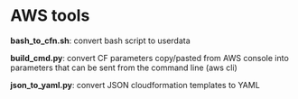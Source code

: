# AWS tools

**bash_to_cfn.sh**: convert bash script to userdata

**build_cmd.py**: convert CF parameters copy/pasted from AWS console into parameters that can be sent from the command line (aws cli)

**json_to_yaml.py**: convert JSON cloudformation templates to YAML
